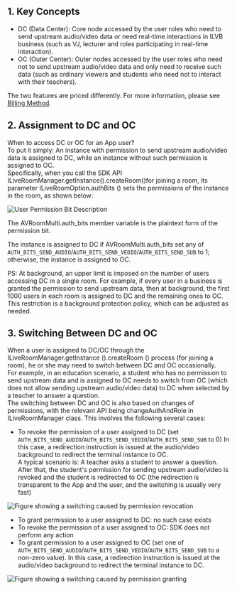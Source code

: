 ## 1. Key Concepts
- DC (Data Center): Core node accessed by the user roles who need to send upstream audio/video data or need real-time interactions in ILVB business (such as VJ, lecturer and roles participating in real-time interaction).
- OC (Outer Center): Outer nodes accessed by the user roles who need not to send upstream audio/video data and only need to receive such data (such as ordinary viewers and students who need not to interact with their teachers).

The two features are priced differently. For more information, please see [Billing Method](https://www.qcloud.com/doc/product/268/5128#2..E5.9F.BA.E7.A1.80.E7.BD.91.E7.BB.9C.E8.B4.B9.E7.94.A8.E8.AE.A1.E7.AE.97.E5.85.AC.E5.BC.8F).

## 2. Assignment to DC and OC
When to access DC or OC for an App user?<br/>
To put it simply: An instance with permission to send upstream audio/video data is assigned to DC, while an instance without such permission is assigned to OC.<br/>
Specifically, when you call the SDK API ILiveRoomManager.getInstance().createRoom()for joining a room, its parameter ILiveRoomOption.authBits () sets the permissions of the instance in the room, as shown below:

![User Permission Bit Description](https://mccdn.qcloud.com/img56cdd6a958dff.png)

The AVRoomMulti.auth_bits member variable is the plaintext form of the permission bit.

The instance is assigned to DC if AVRoomMulti.auth_bits set any of `AUTH_BITS_SEND_AUDIO`/`AUTH_BITS_SEND_VEDIO`/`AUTH_BITS_SEND_SUB` to 1; otherwise, the instance is assigned to OC.

PS: At background, an upper limit is imposed on the number of users accessing DC in a single room. For example, if every user in a business is granted the permission to send upstream data, then at background, the first 1000 users in each room is assigned to DC and the remaining ones to OC. This restriction is a background protection policy, which can be adjusted as needed.

## 3. Switching Between DC and OC
When a user is assigned to DC/OC through the ILiveRoomManager.getInstance ().createRoom () process (for joining a room), he or she may need to switch between DC and OC occasionally.<br/>
For example, in an education scenario, a student who has no permission to send upstream data and is assigned to OC needs to switch from OC (which does not allow sending upstream audio/video data) to DC when selected by a teacher to answer a question.<br/>
The switching between DC and OC is also based on changes of permissions, with the relevant API being changeAuthAndRole in ILiveRoomManager class. This involves the following several cases:<br/>

- To revoke the permission of a user assigned to DC (set `AUTH_BITS_SEND_AUDIO`/`AUTH_BITS_SEND_VEDIO`/`AUTH_BITS_SEND_SUB` to 0)
In this case, a redirection instruction is issued at the audio/video background to redirect the terminal instance to OC.<br/>
A typical scenario is: A teacher asks a student to answer a question. After that, the student's permission for sending upstream audio/video is revoked and the student is redirected to OC (the redirection is transparent to the App and the user, and the switching is usually very fast)

![Figure showing a switching caused by permission revocation](https://mccdn.qcloud.com/img56cdd763b0628.png)

- To grant permission to a user assigned to DC: no such case exists
- To revoke the permission of a user assigned to OC: SDK does not perform any action
- To grant permission to a user assigned to OC (set one of `AUTH_BITS_SEND_AUDIO`/`AUTH_BITS_SEND_VEDIO`/`AUTH_BITS_SEND_SUB` to a non-zero value). In this case, a redirection instruction is issued at the audio/video background to redirect the terminal instance to DC.

![Figure showing a switching caused by permission granting](https://mccdn.qcloud.com/img56cdd763b0628.png)

